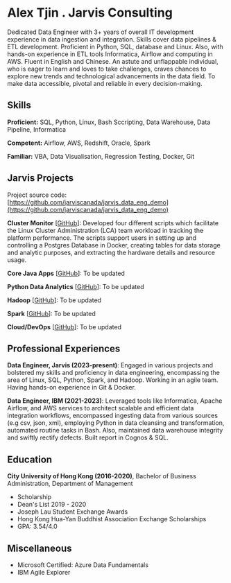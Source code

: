 # Alex Tjin . Jarvis Consulting

Dedicated Data Engineer with 3+ years of overall IT development experience in data ingestion and integration. Skills cover data pipelines & ETL development. Proficient in Python, SQL, database and Linux. Also, with hands-on experience in ETL tools Informatica, Airflow and computing in AWS. Fluent in English and Chinese. An astute and unflappable individual, who is eager to learn and loves to take challenges, craves chances to explore new trends and technological advancements in the data field. To make data accessible, pivotal and reliable in every decision-making.

## Skills

**Proficient:** SQL, Python, Linux, Bash Sccripting, Data Warehouse, Data Pipeline, Informatica

**Competent:** Airflow, AWS, Redshift, Oracle, Spark

**Familiar:** VBA, Data Visualisation, Regression Testing, Docker, Git

## Jarvis Projects

Project source code: [https://github.com/jarviscanada/jarvis_data_eng_demo](https://github.com/jarviscanada/jarvis_data_eng_demo)


**Cluster Monitor** [[GitHub](https://github.com/jarviscanada/jarvis_data_eng_demo/tree/masterhttps://github.com/Jarvis-Consulting-Group/jarvis_data_eng-alextjin/tree/master/linux_sql)]: Developed four different scripts which facilitate the Linux Cluster Administration (LCA) team workload in tracking the platform performance. The scripts support users in setting up and controlling a Postgres Database in Docker, creating tables for data storage and analytic purposes, and extracting the hardware details and resource usage.

**Core Java Apps** [[GitHub](https://github.com/jarviscanada/jarvis_data_eng_demo/tree/master/core_java)]: To be updated

**Python Data Analytics** [[GitHub](https://github.com/jarviscanada/jarvis_data_eng_demo/tree/master/python_data_anlytics)]: To be updated

**Hadoop** [[GitHub](https://github.com/jarviscanada/jarvis_data_eng_demo/tree/master/hadoop)]: To be updated

**Spark** [[GitHub](https://github.com/jarviscanada/jarvis_data_eng_demo/tree/master/spark)]: To be updated

**Cloud/DevOps** [[GitHub](https://github.com/jarviscanada/jarvis_data_eng_demo/tree/master/cloud_devops)]: To be updated


## Professional Experiences

**Data Engineer, Jarvis (2023-present)**: Engaged in various projects and bolstered my skills and proficiency in data engineering, encompassing the area of Linux, SQL, Python, Spark, and Hadoop. Working in an agile team. Having hands-on experience in Git & Docker.

**Data Engineer, IBM (2021-2023)**: Leveraged tools like Informatica, Apache Airflow, and AWS services to architect scalable and efficient data integration workflows, encompassed ingesting data from various sources (e.g csv, json, xml), employing Python in data cleansing and transformation, automated routine tasks in Bash. Also, maintained data warehouse integrity and swiftly rectify defects. Built report in Cognos & SQL.


## Education
**City University of Hong Kong (2016-2020)**, Bachelor of Business Administration, Department of Management
- Scholarship
- Dean's List 2019 - 2020
- Joseph Lau Student Exchange Awards
- Hong Kong Hua-Yan Buddhist Association Exchange Scholarships
- GPA: 3.54/4.0


## Miscellaneous
- Microsoft Certified: Azure Data Fundamentals
- IBM Agile Explorer
